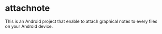 attachnote
==========

This is an Android project that enable to attach graphical notes to every files on your Android device.